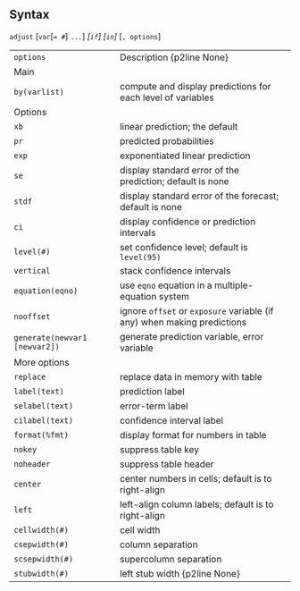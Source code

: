## Syntax

`adjust` \[`var`\[`= #`\] `...`\] _\[`if`\]
\[`in`\]_ \[`, options`\]

|                               |                                                                         |
|-------------------------------|-------------------------------------------------------------------------|
| `options`                     | Description {p2line None}                                               |
| Main                          |                                                                         |
| `by(varlist)`                 | compute and display predictions for each level of variables             |
| Options                       |                                                                         |
| `xb`                          | linear prediction; the default                                          |
| `pr`                          | predicted probabilities                                                 |
| `exp`                         | exponentiated linear prediction                                         |
| `se`                          | display standard error of the prediction; default is none               |
| `stdf`                        | display standard error of the forecast; default is none                 |
| `ci`                          | display confidence or prediction intervals                              |
| `level(#)`                    | set confidence level; default is `level(95)`                            |
| `vertical`                    | stack confidence intervals                                              |
| `equation(eqno)`              | use `eqno` equation in a multiple-equation system                       |
| `nooffset`                    | ignore `offset` or `exposure` variable (if any) when making predictions |
| `generate(newvar1 [newvar2])` | generate prediction variable, error variable                            |
| More options                  |                                                                         |
| `replace`                     | replace data in memory with table                                       |
| `label(text)`                 | prediction label                                                        |
| `selabel(text)`               | error-term label                                                        |
| `cilabel(text)`               | confidence interval label                                               |
| `format(%fmt)`                | display format for numbers in table                                     |
| `nokey`                       | suppress table key                                                      |
| `noheader`                    | suppress table header                                                   |
| `center`                      | center numbers in cells; default is to right-align                      |
| `left`                        | left-align column labels; default is to right-align                     |
| `cellwidth(#)`                | cell width                                                              |
| `csepwidth(#)`                | column separation                                                       |
| `scsepwidth(#)`               | supercolumn separation                                                  |
| `stubwidth(#)`                | left stub width {p2line None}                                           |
